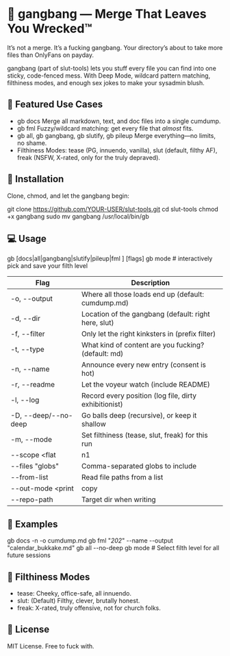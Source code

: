 # 🍆 gangbang — Merge That Leaves You Wrecked™

It’s not a merge. It’s a fucking gangbang. Your directory’s about to take more files than OnlyFans on payday.

gangbang (part of slut-tools) lets you stuff every file you can find into one sticky, code-fenced mess.
With Deep Mode, wildcard pattern matching, filthiness modes, and enough sex jokes to make your sysadmin blush.

## 🚀 Featured Use Cases

- gb docs
  Merge all markdown, text, and doc files into a single cumdump.
- gb fml <pattern>
  Fuzzy/wildcard matching: get every file that *almost* fits.
- gb all, gb gangbang, gb slutify, gb pileup
  Merge everything—no limits, no shame.
- Filthiness Modes:
  tease (PG, innuendo, vanilla), slut (default, filthy AF), freak (NSFW, X-rated, only for the truly depraved).

## 🧰 Installation

Clone, chmod, and let the gangbang begin:

git clone https://github.com/YOUR-USER/slut-tools.git
cd slut-tools
chmod +x gangbang
sudo mv gangbang /usr/local/bin/gb

## 💻 Usage

gb [docs|all|gangbang|slutify|pileup|fml <pattern>] [flags]
gb mode       # interactively pick and save your filth level

| Flag                      | Description                                            |
|---------------------------|--------------------------------------------------------|
| -o, --output <file>       | Where all those loads end up (default: cumdump.md)     |
| -d, --dir <dir>           | Location of the gangbang (default: right here, slut)   |
| -f, --filter <prefix>     | Only let the right kinksters in (prefix filter)        |
| -t, --type <ext>          | What kind of content are you fucking? (default: md)    |
| -n, --name                | Announce every new entry (consent is hot)              |
| -r, --readme              | Let the voyeur watch (include README)                  |
| -l, --log <file>          | Record every position (log file, dirty exhibitionist)  |
| -D, --deep/--no-deep      | Go balls deep (recursive), or keep it shallow          |
| -m, --mode <mode>         | Set filthiness (tease, slut, freak) for this run       |
| --scope <flat|n1|recursive> | Depth of directory search |
| --files "globs"           | Comma-separated globs to include |
| --from-list <file>        | Read file paths from a list |
| --out-mode <print|copy|write> | Output destination |
| --repo-path <dir>         | Target dir when writing |

## 🖤 Examples

gb docs -n -o cumdump.md
gb fml "*202*" --name --output "calendar_bukkake.md"
gb all --no-deep
gb mode          # Select filth level for all future sessions

## 💅 Filthiness Modes

- tease: Cheeky, office-safe, all innuendo.
- slut: (Default) Filthy, clever, brutally honest.
- freak: X-rated, truly offensive, not for church folks.

## 📓 License

MIT License. Free to fuck with.